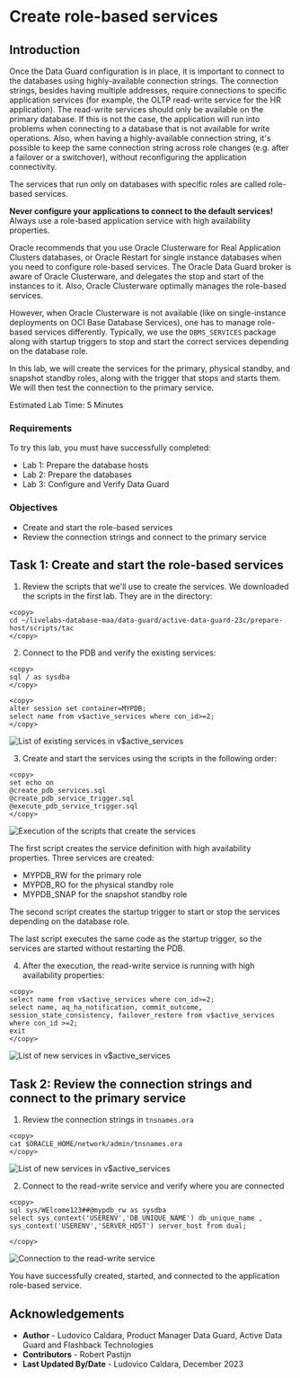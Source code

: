 # Create role-based services

## Introduction

Once the Data Guard configuration is in place, it is important to connect to the databases using highly-available connection strings. The connection strings, besides having multiple addresses, require connections to specific application services (for example, the OLTP read-write service for the HR application). The read-write services should only be available on the primary database. If this is not the case, the application will run into problems when connecting to a database that is not available for write operations.  Also, when having a highly-available connection string, it's possible to keep the same connection string across role changes (e.g. after a failover or a switchover), without reconfiguring the application connectivity.

The services that run only on databases with specific roles are called role-based services.

**Never configure your applications to connect to the default services!** Always use a role-based application service with high availability properties.

Oracle recommends that you use Oracle Clusterware for Real Application Clusters databases, or Oracle Restart for single instance databases when you need to configure role-based services. The Oracle Data Guard broker is aware of Oracle Clusterware, and delegates the stop and start of the instances to it. Also, Oracle Clusterware optimally manages the role-based services.

However, when Oracle Clusterware is not available (like on single-instance deployments on OCI Base Database Services), one has to manage role-based services differently. Typically, we use the `DBMS_SERVICES` package along with startup triggers to stop and start the correct services depending on the database role.

In this lab, we will create the services for the primary, physical standby, and snapshot standby roles, along with the trigger that stops and starts them. We will then test the connection to the primary service.


Estimated Lab Time: 5 Minutes

### Requirements
To try this lab, you must have successfully completed:
* Lab 1: Prepare the database hosts
* Lab 2: Prepare the databases
* Lab 3: Configure and Verify Data Guard

### Objectives
* Create and start the role-based services
* Review the connection strings and connect to the primary service

## Task 1: Create and start the role-based services

1. Review the scripts that we'll use to create the services. We downloaded the scripts in the first lab. They are in the directory:

  ```
  <copy>
  cd ~/livelabs-database-maa/data-guard/active-data-guard-23c/prepare-host/scripts/tac
  </copy>
  ```

2. Connect to the PDB and verify the existing services:

  ```
  <copy>
sql / as sysdba
  </copy>
  ```

  ```
  <copy>
alter session set container=MYPDB;
select name from v$active_services where con_id>=2;
  </copy>
  ```

  ![List of existing services in v$active_services](images/services-before.png)

3. Create and start the services using the scripts in the following order:

  ```
  <copy>
  set echo on
  @create_pdb_services.sql
  @create_pdb_service_trigger.sql
  @execute_pdb_service_trigger.sql
  </copy>
  ```

  ![Execution of the scripts that create the services](images/script-execution.png)

  The first script creates the service definition with high availability properties. Three services are created:
  * MYPDB_RW for the primary role
  * MYPDB_RO for the physical standby role
  * MYPDB_SNAP for the snapshot standby role

  The second script creates the startup trigger to start or stop the services depending on the database role.

  The last script executes the same code as the startup trigger, so the services are started without restarting the PDB.

4. After the execution, the read-write service is running with high availability properties:

  ```
  <copy>
select name from v$active_services where con_id>=2;
select name, aq_ha_notification, commit_outcome, session_state_consistency, failover_restore from v$active_services where con_id >=2;
exit
  </copy>
  ```

  ![List of new services in v$active_services](images/services-after.png)

## Task 2: Review the connection strings and connect to the primary service

1. Review the connection strings in `tnsnames.ora`

  ```
  <copy>
  cat $ORACLE_HOME/network/admin/tnsnames.ora
  </copy>
  ```

  ![List of new services in v$active_services](images/tns-entries.png)

2. Connect to the read-write service and verify where you are connected

  ```
  <copy>
  sql sys/WElcome123##@mypdb_rw as sysdba
  select sys_context('USERENV','DB_UNIQUE_NAME') db_unique_name , sys_context('USERENV','SERVER_HOST') server_host from dual;

  </copy>
  ```

  ![Connection to the read-write service](images/connect.png)

You have successfully created, started, and connected to the application role-based service.

## Acknowledgements

- **Author** - Ludovico Caldara, Product Manager Data Guard, Active Data Guard and Flashback Technologies
- **Contributors** - Robert Pastijn
- **Last Updated By/Date** -  Ludovico Caldara, December 2023
